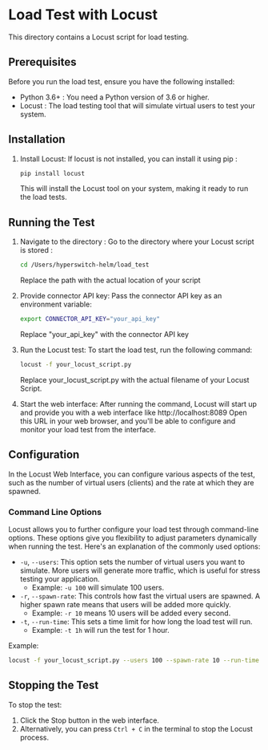 # Load Test with Locust

This directory contains a Locust script for load testing.

## Prerequisites

Before you run the load test, ensure you have the following installed:


- Python 3.6+ : You need a Python version of 3.6 or higher.
- Locust : The load testing tool that will simulate virtual users to test your system.

## Installation

1. Install Locust: If locust is not installed, you can install it using pip : 
    ```sh
    pip install locust
    ```
    This will install the Locust tool on your system, making it ready to run the load tests.

## Running the Test

1. Navigate to the directory : Go to the directory where your Locust script is stored : 
    ```sh
    cd /Users/hyperswitch-helm/load_test
    ```
    Replace the path with the actual location of your script

2. Provide connector API key: Pass the connector API key as an environment variable:
    ```sh
    export CONNECTOR_API_KEY="your_api_key"
    ```
    Replace "your_api_key" with the connector API key

3. Run the Locust test: To start the load test, run the following command:
    ```sh
    locust -f your_locust_script.py
    ```
    Replace your_locust_script.py with the actual filename of your Locust Script.


3. Start the web interface: After running the command, Locust will start up and provide you with a web interface like http://localhost:8089
Open this URL in your web browser, and you'll be able to configure and monitor your load test from the interface.

## Configuration

In the Locust Web Interface, you can configure various aspects of the test, such as the number of virtual users (clients) and the rate at which they are spawned.

### Command Line Options

Locust allows you to further configure your load test through command-line options. These options give you flexibility to adjust parameters dynamically when running the test. Here's an explanation of the commonly used options: 
- `-u`, `--users`: This option sets the number of virtual users you want to simulate. More users will generate more traffic, which is useful for stress testing your application.
   - Example: ```-u 100``` will simulate 100 users.
- `-r`, `--spawn-rate`: This controls how fast the virtual users are spawned. A higher spawn rate means that users will be added more quickly.
   - Example: ```-r 10``` means 10 users will be added every second.
- `-t`, `--run-time`: This sets a time limit for how long the load test will run.
   - Example: ```-t 1h``` will run the test for 1 hour.

Example:
```sh
locust -f your_locust_script.py --users 100 --spawn-rate 10 --run-time 1h
```

## Stopping the Test

To stop the test: 
1. Click the Stop button in the web interface.
2. Alternatively, you can press ```Ctrl + C``` in the terminal to stop the Locust process.
